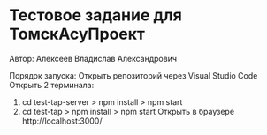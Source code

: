 # Тестовое задание для ТомскАсуПроект
Автор: Алексеев Владислав Александрович

Порядок запуска:
Открыть репозиторий через Visual Studio Code
Открыть 2 терминала:
1. cd test-tap-server > npm install > npm start
2. cd test-tap > npm install > npm start
Открыть в браузере http://localhost:3000/
